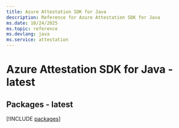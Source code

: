 ```yaml
---
title: Azure Attestation SDK for Java
description: Reference for Azure Attestation SDK for Java
ms.date: 10/24/2025
ms.topic: reference
ms.devlang: java
ms.service: attestation
---
```

# Azure Attestation SDK for Java - latest
## Packages - latest
[!INCLUDE [packages](attestation-index.md)]
